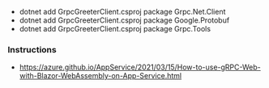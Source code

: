 - dotnet add GrpcGreeterClient.csproj package Grpc.Net.Client
- dotnet add GrpcGreeterClient.csproj package Google.Protobuf
- dotnet add GrpcGreeterClient.csproj package Grpc.Tools

### Instructions
- https://azure.github.io/AppService/2021/03/15/How-to-use-gRPC-Web-with-Blazor-WebAssembly-on-App-Service.html